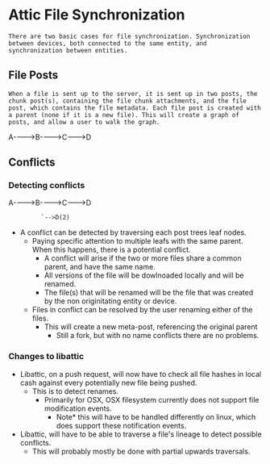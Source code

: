 # Attic File Synchronization 
    There are two basic cases for file synchronization. Synchronization between devices, both connected to the same entity, and synchronization between entities.

## File Posts
    When a file is sent up to the server, it is sent up in two posts, the chunk post(s), containing the file chunk attachments, and the file post, which contains the file metadata. Each file post is created with a parent (none if it is a new file). This will create a graph of posts, and allow a user to walk the graph.
A---->B---->C--->D
    
## Conflicts
### Detecting conflicts

A---->B---->C--->D

             `-->D(2)

* A conflict can be detected by traversing each post trees leaf nodes. 
    * Paying specific attention to multiple leafs with the same parent. When this happens, there is a potential conflict.
        * A conflict will arise if the two or more files share a common parent, and have the same name.
        * All versions of the file will be dowlnoaded locally and  will be renamed. 
        * The file(s) that will be renamed will be the file that was created by the non originitating entity or device.
    * Files in conflict can be resolved by the user renaming either of the files.
        * This will create a new meta-post, referencing the original parent
            * Still a fork, but with no name conflicts there are no problems.

### Changes to libattic
* Libattic, on a push request, will now have to check all file hashes in local cash against every potentially new file being pushed.
    * This is to detect renames.
        * Primarily for OSX, OSX filesystem currently does not support file modification events. 
            * Note* this will have to be handled differently on linux, which does support these notification events.
* Libattic, will have to be able to traverse a file's lineage to detect possible conflicts. 
    * This will probably mostly be done with partial upwards traversals.
